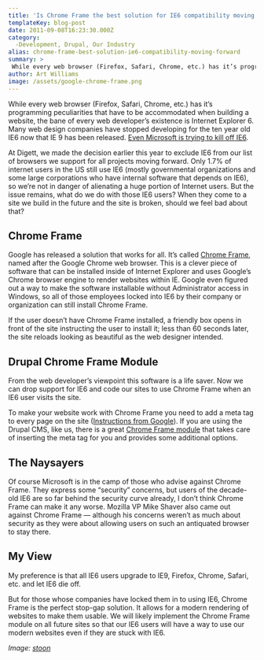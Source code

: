 ```yaml
---
title: 'Is Chrome Frame the best solution for IE6 compatibility moving forward?'
templateKey: blog-post
date: 2011-09-08T16:23:30.000Z
category: 
  -Development, Drupal, Our Industry
alias: chrome-frame-best-solution-ie6-compatibility-moving-forward
summary: > 
 While every web browser (Firefox, Safari, Chrome, etc.) has it’s programming peculiarities that have to be accommodated when building a website, the bane of every web developer’s existence is Internet Explorer 6. Many web design companies have stopped developing for the ten year old IE6 now that IE 9 has been released. Even Microsoft is trying to kill off IE6.
author: Art Williams
image: /assets/google-chrome-frame.png
---
```


While every web browser (Firefox, Safari, Chrome, etc.) has it’s programming peculiarities that have to be accommodated when building a website, the bane of every web developer’s existence is Internet Explorer 6. Many web design companies have stopped developing for the ten year old IE6 now that IE 9 has been released. [Even Microsoft is trying to kill off IE6](http://www.ie6countdown.com/).

At Digett, we made the decision earlier this year to exclude IE6 from our list of browsers we support for all projects moving forward. Only 1.7% of internet users in the US still use IE6 (mostly governmental organizations and some large corporations who have internal software that depends on IE6), so we’re not in danger of alienating a huge portion of Internet users. But the issue remains, what do we do with those IE6 users? When they come to a site we build in the future and the site is broken, should we feel bad about that?

Chrome Frame
------------

Google has released a solution that works for all. It’s called [Chrome Frame](http://www.chromium.org/developers/how-tos/chrome-frame-getting-started), named after the Google Chrome web browser. This is a clever piece of software that can be installed inside of Internet Explorer and uses Google’s Chrome browser engine to render websites within IE. Google even figured out a way to make the software installable without Administrator access in Windows, so all of those employees locked into IE6 by their company or organization can still install Chrome Frame.

If the user doesn’t have Chrome Frame installed, a friendly box opens in front of the site instructing the user to install it; less than 60 seconds later, the site reloads looking as beautiful as the web designer intended.

Drupal Chrome Frame Module
--------------------------

From the web developer’s viewpoint this software is a life saver. Now we can drop support for IE6 and code our sites to use Chrome Frame when an IE6 user visits the site.

To make your website work with Chrome Frame you need to add a meta tag to every page on the site ([Instructions from Google](http://www.chromium.org/developers/how-tos/chrome-frame-getting-started)). If you are using the Drupal CMS, like us, there is a great [Chrome Frame module](https://www.drupal.org/project/chrome_frame) that takes care of inserting the meta tag for you and provides some additional options.

The Naysayers
-------------

Of course Microsoft is in the camp of those who advise against Chrome Frame. They express some “security” concerns, but users of the decade-old IE6 are so far behind the security curve already, I don’t think Chrome Frame can make it any worse. Mozilla VP Mike Shaver also came out against Chrome Frame — although his concerns weren’t as much about security as they were about allowing users on such an antiquated browser to stay there.

My View
-------

My preference is that all IE6 users upgrade to IE9, Firefox, Chrome, Safari, etc. and let IE6 die off.

But for those whose companies have locked them in to using IE6, Chrome Frame is the perfect stop-gap solution. It allows for a modern rendering of websites to make them usable. We will likely implement the Chrome Frame module on all future sites so that our IE6 users will have a way to use our modern websites even if they are stuck with IE6.

_Image: [stoon](http://www.freeimages.com/photographer/stoonn-76233)_